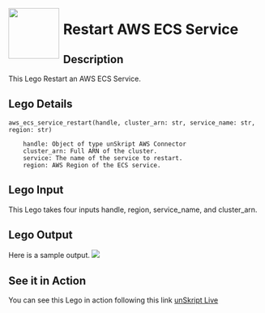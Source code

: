 [<img align="left" src="https://unskript.com/assets/favicon.png" width="100" height="100" style="padding-right: 5px">](https://unskript.com/assets/favicon.png) 
<h1>Restart AWS ECS Service </h1>

## Description
This Lego Restart an AWS ECS Service.


## Lego Details

    aws_ecs_service_restart(handle, cluster_arn: str, service_name: str, region: str)

        handle: Object of type unSkript AWS Connector
        cluster_arn: Full ARN of the cluster.
        service: The name of the service to restart.
        region: AWS Region of the ECS service.

        

## Lego Input
This Lego takes four inputs handle, region, service_name, and cluster_arn. 

## Lego Output
Here is a sample output.
<img src="./1.png">


## See it in Action

You can see this Lego in action following this link [unSkript Live](https://us.app.unskript.io)